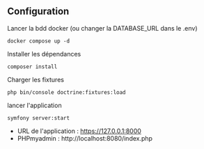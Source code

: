 ## Configuration
Lancer la bdd docker (ou changer la DATABASE_URL dans le .env) 
```
docker compose up -d
```

Installer les dépendances
```
composer install
```

Charger les fixtures
```
php bin/console doctrine:fixtures:load
```

lancer l'application
```
symfony server:start
```

- URL de l'application : https://127.0.0.1:8000
- PHPmyadmin : http://localhost:8080/index.php